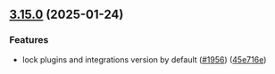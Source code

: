 ## [3.15.0](https://github.com/rudderlabs/rudder-sdk-js/compare/@rudderstack/analytics-js-common@3.14.15...@rudderstack/analytics-js-common@3.15.0) (2025-01-24)


### Features

* lock plugins and integrations version by default ([#1956](https://github.com/rudderlabs/rudder-sdk-js/issues/1956)) ([45e716e](https://github.com/rudderlabs/rudder-sdk-js/commit/45e716e6df3d6e665c25aa907531adb746961d50))


